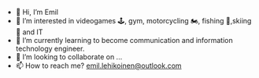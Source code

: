 - 👋 Hi, I’m Emil
- 👀 I’m interested in videogames 🕹️, gym, motorcycling 🏍️, fishing 🎣,skiing 🎿 and IT 
- 🌱 I’m currently learning to become communication and information technology engineer.
- 💞️ I’m looking to collaborate on ...
- 📫 How to reach me? emil.lehikoinen@outlook.com

<!---
pamppe/pamppe is a ✨ special ✨ repository because its `README.md` (this file) appears on your GitHub profile.
You can click the Preview link to take a look at your changes.
--->
